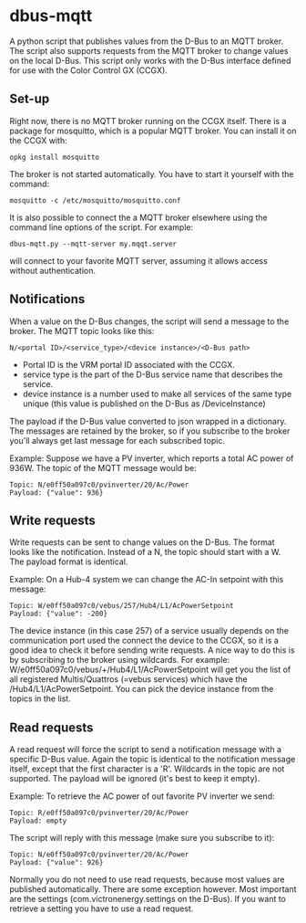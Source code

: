 dbus-mqtt
=========

A python script that publishes values from the D-Bus to an MQTT broker. The script also supports requests 
from the MQTT broker to change values on the local D-Bus. This script only works with the D-Bus interface
defined for use with the Color Control GX (CCGX).

Set-up
------
Right now, there is no MQTT broker running on the CCGX itself. There is a package for mosquitto, which is a
popular MQTT broker. You can install it on the CCGX with:

	opkg install mosquitto

The broker is not started automatically. You have to start it yourself with the command:

	mosquitto -c /etc/mosquitto/mosquitto.conf

It is also possible to connect the a MQTT broker elsewhere using the command line options of the script.
For example:

	dbus-mqtt.py --mqtt-server my.mqqt.server

will connect to your favorite MQTT server, assuming it allows access without authentication.

Notifications
-------------

When a value on the D-Bus changes, the script will send a message to the broker.
The MQTT topic looks like this: 

	N/<portal ID>/<service_type>/<device instance>/<D-Bus path> 

  * Portal ID is the VRM portal ID associated with the CCGX.
  * service type is the part of the D-Bus service name that describes the service.
  * device instance is a number used to make all services of the same type unique (this value is published
    on the D-Bus as /DeviceInstance)

The payload if the D-Bus value converted to json wrapped in a dictionary. The messages are retained by the
broker, so if you subscribe to the broker you'll always get last message for each subscribed topic.

Example:
Suppose we have a PV inverter, which reports a total AC power of 936W. The topic of the MQTT message would be:

	Topic: N/e0ff50a097c0/pvinverter/20/Ac/Power
	Payload: {"value": 936}

Write requests
--------------

Write requests can be sent to change values on the D-Bus. The format looks like the notification. Instead of
a N, the topic should start with a W. The payload format is identical.

Example:
On a Hub-4 system we can change the AC-In setpoint with this message:

	Topic: W/e0ff50a097c0/vebus/257/Hub4/L1/AcPowerSetpoint
	Payload: {"value": -200}

The device instance (in this case 257) of a service usually depends on the communication port used the
connect the device to the CCGX, so it is a good idea to check it before sending write requests. A nice way to
do this is by subscribing to the broker using wildcards. 
For example: W/e0ff50a097c0/vebus/+/Hub4/L1/AcPowerSetpoint will get you the list of all registered
Multis/Quattros (=vebus services) which have the /Hub4/L1/AcPowerSetpoint. You can pick the device instance
from the topics in the list.

Read requests
-------------

A read request will force the script to send a notification message with a specific D-Bus value. Again the
topic is identical to the notification message itself, except that the first character is a 'R'. Wildcards
in the topic are not supported. The payload will be ignored (it's best to keep it empty).

Example:
To retrieve the AC power of out favorite PV inverter we send:

	Topic: R/e0ff50a097c0/pvinverter/20/Ac/Power
	Payload: empty

The script will reply with this message (make sure you subscribe to it):

	Topic: N/e0ff50a097c0/pvinverter/20/Ac/Power
	Payload: {"value": 926}

Normally you do not need to use read requests, because most values are published automatically. There are
some exception however. Most important are the settings (com.victronenergy.settings on the D-Bus). If you
want to retrieve a setting you have to use a read request.
